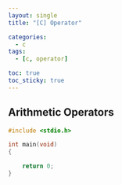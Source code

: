```yaml
---
layout: single
title: "[C] Operator"

categories:
  - c
tags:
  - [c, operator]

toc: true
toc_sticky: true
---
```


## Arithmetic Operators
```c
#include <stdio.h>

int main(void)
{ 

    return 0;
}
```